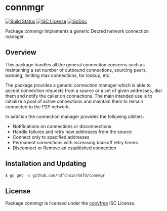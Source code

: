 connmgr
=======

[![Build Status](http://img.shields.io/travis/hdfchain/hdfd.svg)](https://travis-ci.org/hdfchain/hdfd)
[![ISC License](http://img.shields.io/badge/license-ISC-blue.svg)](http://copyfree.org)
[![GoDoc](https://img.shields.io/badge/godoc-reference-blue.svg)](http://godoc.org/github.com/hdfchain/hdfd/connmgr)

Package connmgr implements a generic Decred network connection manager.

## Overview

This package handles all the general connection concerns such as maintaining a
set number of outbound connections, sourcing peers, banning, limiting max
connections, tor lookup, etc.

The package provides a generic connection manager which is able to accept
connection requests from a source or a set of given addresses, dial them and
notify the caller on connections.  The main intended use is to initialize a pool
of active connections and maintain them to remain connected to the P2P network.

In addition the connection manager provides the following utilities:

- Notifications on connections or disconnections
- Handle failures and retry new addresses from the source
- Connect only to specified addresses
- Permanent connections with increasing backoff retry timers
- Disconnect or Remove an established connection

## Installation and Updating

```bash
$ go get -u github.com/hdfchain/hdfd/connmgr
```

## License

Package connmgr is licensed under the [copyfree](http://copyfree.org) ISC License.
